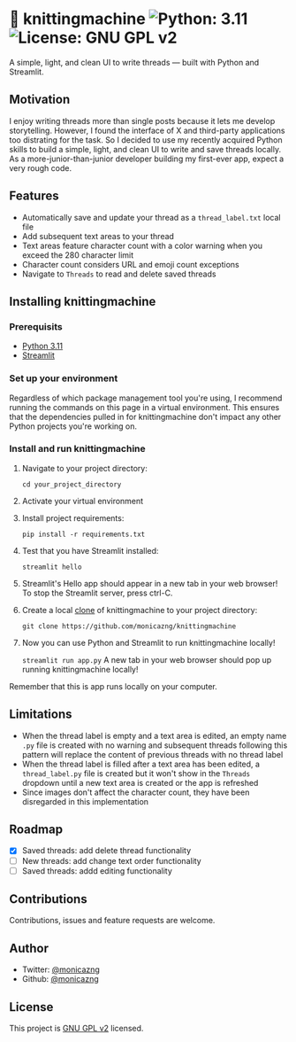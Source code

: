 # 🧶 knittingmachine <img alt="Python: 3.11" src="https://img.shields.io/badge/python-3.11-blue.svg" target="_blank"/> <img alt="License: GNU GPL v2" src="https://img.shields.io/badge/license-GNU_GPL_v2-blue.svg" target="_blank"/>

A simple, light, and clean UI to write threads — built with Python and Streamlit.

## Motivation
I enjoy writing threads more than single posts because it lets me develop storytelling. However, I found the interface of X and third-party applications too distrating for the task. So I decided to use my recently acquired Python skills to build a simple, light, and clean UI to write and save threads locally. As a more-junior-than-junior developer building my first-ever app, expect a very rough code. 

## Features
* Automatically save and update your thread as a `thread_label.txt` local file
* Add subsequent text areas to your thread
* Text areas feature character count with a color warning when you exceed the 280 character limit
* Character count considers URL and emoji count exceptions
* Navigate to `Threads` to read and delete saved threads

## Installing knittingmachine

### Prerequisits
* [Python 3.11](https://www.python.org/downloads/)
* [Streamlit](https://docs.streamlit.io/library/get-started/installation)

### Set up your environment
Regardless of which package management tool you're using, I recommend running the commands on this page in a virtual environment. This ensures that the dependencies pulled in for knittingmachine don't impact any other Python projects you're working on.

### Install and run knittingmachine
1. Navigate to your project directory:

    `cd your_project_directory`
2. Activate your virtual environment
3. Install project requirements:
    
    `pip install -r requirements.txt`
4. Test that you have Streamlit installed:
    
    `streamlit hello`
5. Streamlit's Hello app should appear in a new tab in your web browser! To stop the Streamlit server, press ctrl-C.
6. Create a local [clone](https://docs.github.com/en/repositories/creating-and-managing-repositories/cloning-a-repository) of knittingmachine to your project directory:
    
    `git clone https://github.com/monicazng/knittingmachine`
7. Now you can use Python and Streamlit to run knittingmachine locally!
    
    `streamlit run app.py`
    A new tab in your web browser should pop up running knittingmachine locally!

Remember that this is app runs locally on your computer. 

## Limitations
* When the thread label is empty and a text area is edited, an empty name `.py` file is created with no warning and subsequent threads following this pattern will replace the content of previous threads with no thread label
* When the thread label is filled after a text area has been edited, a `thread_label.py` file is created but it won't show in the `Threads` dropdown until a new text area is created or the app is refreshed
* Since images don't affect the character count, they have been disregarded in this implementation

## Roadmap
- [X] Saved threads: add delete thread functionality
- [ ] New threads: add change text order functionality
- [ ] Saved threads: addd editing functionality

## Contributions
Contributions, issues and feature requests are welcome.

## Author
* Twitter: [@monicazng](https://twitter.com/monicazng)
* Github: [@monicazng](https://github.com/monicazng)

## License
This project is [GNU GPL v2](https://github.com/monicazng/knittingmachine/blob/master/LICENSE) licensed.